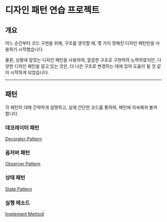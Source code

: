 # 디자인 패턴 연습 프로젝트

## 개요
어느 순간부터 코드 구현을 위해, 구조를 생각할 때, 몇 가지 정해진 디자인 패턴만을 사용하기 시작했습니다.

물론, 상황에 잘맞는 디자인 패턴을 사용하여, 깔끔한 구조로 구현하려 노력하였지만, 
다양한 디자인 패턴을 알고 있는 것은, 더 나은 구조로 변경하는 데에 있어 도움이 될 것 같아 시작하게 되었습니다.

***

## 패턴
각 패턴의 대해 간략하게 설명하고, 실제 간단한 코드를 통하여, 패턴에 익숙해져 볼까 합니다.

### 데코레이터 패턴
[Decorator Pattern](DesignPatternTestProject/designPattern/decorator/)

### 옵저버 패턴
[Observer Pattern](DesignPatternTestProject/designPattern/decorator/)

### 상태 패턴
[State Pattern](DesignPatternTestProject/designPattern/decorator/)

### 실행 메소드
[Implement Method](DesignPatternTestProject/)